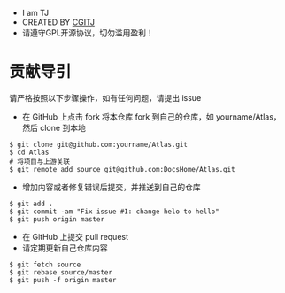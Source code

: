 - I am TJ
- CREATED BY [CGITJ](https://github.com/CGITJ)
- 请遵守GPL开源协议，切勿滥用盈利！

# 贡献导引
请严格按照以下步骤操作，如有任何问题，请提出 issue
- 在 GitHub 上点击 fork 将本仓库 fork 到自己的仓库，如 yourname/Atlas，然后 clone 到本地
```Linux
$ git clone git@github.com:yourname/Atlas.git
$ cd Atlas
# 将项目与上游关联
$ git remote add source git@github.com:DocsHome/Atlas.git
```
- 增加内容或者修复错误后提交，并推送到自己的仓库
```Linux
$ git add .
$ git commit -am "Fix issue #1: change helo to hello"
$ git push origin master
```
- 在 GitHub 上提交 pull request
- 请定期更新自己仓库内容
```Linux
$ git fetch source
$ git rebase source/master
$ git push -f origin master
```